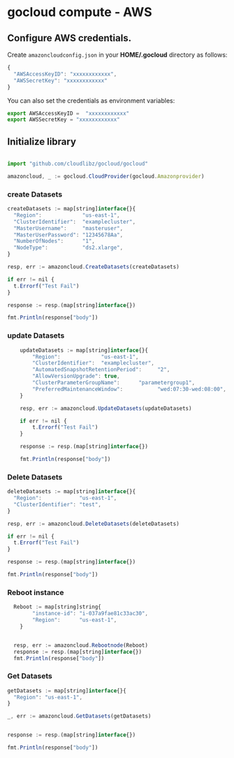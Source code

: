 # gocloud compute - AWS

## Configure AWS credentials.

Create `amazoncloudconfig.json` in your <b>HOME/.gocloud</b> directory as follows:
```js
{
  "AWSAccessKeyID": "xxxxxxxxxxxx",
  "AWSSecretKey": "xxxxxxxxxxxx"
}
```

You can also set the credentials as environment variables:
```js
export AWSAccessKeyID =  "xxxxxxxxxxxx"
export AWSSecretKey = "xxxxxxxxxxxx"
```

## Initialize library

```js

import "github.com/cloudlibz/gocloud/gocloud"

amazoncloud, _ := gocloud.CloudProvider(gocloud.Amazonprovider)
```

### create Datasets

```js
createDatasets := map[string]interface{}{
  "Region":             "us-east-1",
  "ClusterIdentifier":  "examplecluster",
  "MasterUsername":     "masteruser",
  "MasterUserPassword": "12345678Aa",
  "NumberOfNodes":      "1",
  "NodeType":           "ds2.xlarge",
}

resp, err := amazoncloud.CreateDatasets(createDatasets)

if err != nil {
  t.Errorf("Test Fail")
}

response := resp.(map[string]interface{})

fmt.Println(response["body"])

```

### update Datasets

```js
	updateDatasets := map[string]interface{}{
		"Region":             "us-east-1",
		"ClusterIdentifier":  "examplecluster",
		"AutomatedSnapshotRetentionPeriod":     "2",
		"AllowVersionUpgrade": true,
		"ClusterParameterGroupName":      "parametergroup1",
		"PreferredMaintenanceWindow":           "wed:07:30-wed:08:00",
	}

	resp, err := amazoncloud.UpdateDatasets(updateDatasets)

	if err != nil {
		t.Errorf("Test Fail")
	}

	response := resp.(map[string]interface{})

	fmt.Println(response["body"])
```

### Delete Datasets

```js
deleteDatasets := map[string]interface{}{
  "Region":            "us-east-1",
  "ClusterIdentifier": "test",
}

resp, err := amazoncloud.DeleteDatasets(deleteDatasets)

if err != nil {
  t.Errorf("Test Fail")
}

response := resp.(map[string]interface{})

fmt.Println(response["body"])
```

### Reboot instance

```js
  Reboot := map[string]string{
		"instance-id": "i-037a9fae81c33ac30",
		"Region":      "us-east-1",
	}


  resp, err := amazoncloud.Rebootnode(Reboot)
  response := resp.(map[string]interface{})
  fmt.Println(response["body"])
```

### Get Datasets

```js
getDatasets := map[string]interface{}{
  "Region": "us-east-1",
}

_, err := amazoncloud.GetDatasets(getDatasets)


response := resp.(map[string]interface{})

fmt.Println(response["body"])
```
